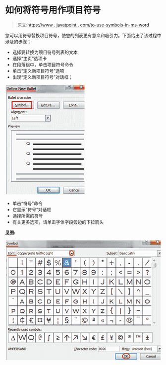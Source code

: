 # 如何将符号用作项目符号

> 原文:[https://www . javatpoint . com/to-use-symbols-in-ms-word](https://www.javatpoint.com/to-use-symbols-as-bullets-in-ms-word)

您可以用符号替换项目符号，使您的列表更有意义和吸引力。下面给出了该过程中涉及的步骤；

*   选择要转换为项目符号列表的文本
*   选择“主页”选项卡
*   在段落组中，单击项目符号命令
*   单击“定义新项目符号”选项
*   出现“定义新项目符号”对话框；

![MS Word How to use symbols as bullets 1](img/09c87d38b6dc322d0b4cdf4e981671e8.png)

*   单击“符号”命令
*   它显示“符号”对话框
*   选择所需的符号
*   有关更多选项，请单击字体字段旁边的下拉箭头

**见图:**

![MS Word How to use symbols as bullets 2](img/808dec5a66a8f17554aae02096d146d9.png)